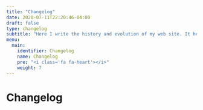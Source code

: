 ```yaml
---
title: "Changelog"
date: 2020-07-11T22:20:46-04:00
draft: false
type: changelog
subtitle: "Here I write the history and evolution of my web site. It helps me look at my past and analyze how far I improved my site."
menu:
  main:
    identifier: Changelog
    name: Changelog
    pre: "<i class='fa fa-heart'></i>"
    weight: 7
---
```


# Changelog

